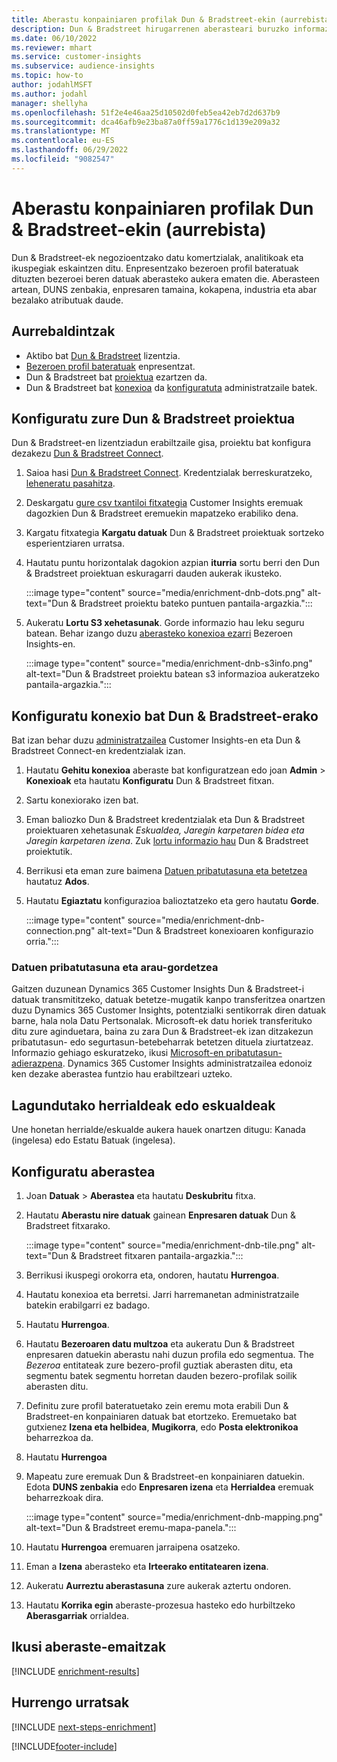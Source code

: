 ```yaml
---
title: Aberastu konpainiaren profilak Dun & Bradstreet-ekin (aurrebista)
description: Dun & Bradstreet hirugarrenen aberasteari buruzko informazio orokorra.
ms.date: 06/10/2022
ms.reviewer: mhart
ms.service: customer-insights
ms.subservice: audience-insights
ms.topic: how-to
author: jodahlMSFT
ms.author: jodahl
manager: shellyha
ms.openlocfilehash: 51f2e4e46aa25d10502d0feb5ea42eb7d2d637b9
ms.sourcegitcommit: dca46afb9e23ba87a0ff59a1776c1d139e209a32
ms.translationtype: MT
ms.contentlocale: eu-ES
ms.lasthandoff: 06/29/2022
ms.locfileid: "9082547"
---
```

# <a name="enrich-company-profiles-with-dun--bradstreet-preview"></a>Aberastu konpainiaren profilak Dun & Bradstreet-ekin (aurrebista)

Dun & Bradstreet-ek negozioentzako datu komertzialak, analitikoak eta ikuspegiak eskaintzen ditu. Enpresentzako bezeroen profil bateratuak dituzten bezeroei beren datuak aberasteko aukera ematen die. Aberasteen artean, DUNS zenbakia, enpresaren tamaina, kokapena, industria eta abar bezalako atributuak daude.

## <a name="prerequisites"></a>Aurrebaldintzak

- Aktibo bat [Dun & Bradstreet](https://www.dnb.com/marketing/media/give-your-data-a-boost.html?source=microsoft_audience_insights) lizentzia.
- [Bezeroen profil bateratuak](customer-profiles.md) enpresentzat.
- Dun & Bradstreet bat [proiektua](#set-up-your-dun--bradstreet-project) ezartzen da.
- Dun & Bradstreet bat [konexioa](connections.md) da [konfiguratuta](#configure-a-connection-for-dun--bradstreet) administratzaile batek.

## <a name="set-up-your-dun--bradstreet-project"></a>Konfiguratu zure Dun & Bradstreet proiektua

Dun & Bradstreet-en lizentziadun erabiltzaile gisa, proiektu bat konfigura dezakezu [Dun & Bradstreet Connect](https://connect.dnb.com?lead_source=microsoft_audienceinsights).

1. Saioa hasi [Dun & Bradstreet Connect](https://connect.dnb.com?lead_source=microsoft_audienceinsights). Kredentzialak berreskuratzeko, [leheneratu pasahitza](https://sso.dnb.com/signin/forgot-password?lead_source=microsoft_audienceinsights).

1. Deskargatu [gure csv txantiloi fitxategia](https://c360devenrichment.blob.core.windows.net/mapping/DnBCIdatamapping.csv) Customer Insights eremuak dagozkien Dun & Bradstreet eremuekin mapatzeko erabiliko dena.

1. Kargatu fitxategia **Kargatu datuak** Dun & Bradstreet proiektuak sortzeko esperientziaren urratsa.

1. Hautatu puntu horizontalak dagokion azpian **iturria** sortu berri den Dun & Bradstreet proiektuan eskuragarri dauden aukerak ikusteko.

   :::image type="content" source="media/enrichment-dnb-dots.png" alt-text="Dun & Bradstreet proiektu bateko puntuen pantaila-argazkia.":::

1. Aukeratu **Lortu S3 xehetasunak**. Gorde informazio hau leku seguru batean. Behar izango duzu [aberasteko konexioa ezarri](#configure-a-connection-for-dun--bradstreet) Bezeroen Insights-en.

   :::image type="content" source="media/enrichment-dnb-s3info.png" alt-text="Dun & Bradstreet proiektu batean s3 informazioa aukeratzeko pantaila-argazkia.":::

## <a name="configure-a-connection-for-dun--bradstreet"></a>Konfiguratu konexio bat Dun & Bradstreet-erako

Bat izan behar duzu [administratzailea](permissions.md#admin) Customer Insights-en eta Dun & Bradstreet Connect-en kredentzialak izan.

1. Hautatu **Gehitu konexioa** aberaste bat konfiguratzean edo joan **Admin** > **Konexioak** eta hautatu **Konfiguratu** Dun & Bradstreet fitxan.

1. Sartu konexiorako izen bat.

1. Eman baliozko Dun & Bradstreet kredentzialak eta Dun & Bradstreet proiektuaren xehetasunak *Eskualdea, Jaregin karpetaren bidea eta Jaregin karpetaren izena*. Zuk [lortu informazio hau](#set-up-your-dun--bradstreet-project) Dun & Bradstreet proiektutik.

1. Berrikusi eta eman zure baimena [Datuen pribatutasuna eta betetzea](#data-privacy-and-compliance) hautatuz **Ados**.

1. Hautatu **Egiaztatu** konfigurazioa balioztatzeko eta gero hautatu **Gorde**.

   :::image type="content" source="media/enrichment-dnb-connection.png" alt-text="Dun & Bradstreet konexioaren konfigurazio orria.":::

### <a name="data-privacy-and-compliance"></a>Datuen pribatutasuna eta arau-gordetzea

Gaitzen duzunean Dynamics 365 Customer Insights Dun & Bradstreet-i datuak transmititzeko, datuak betetze-mugatik kanpo transferitzea onartzen duzu Dynamics 365 Customer Insights, potentzialki sentikorrak diren datuak barne, hala nola Datu Pertsonalak. Microsoft-ek datu horiek transferituko ditu zure aginduetara, baina zu zara Dun & Bradstreet-ek izan ditzakezun pribatutasun- edo segurtasun-betebeharrak betetzen dituela ziurtatzeaz. Informazio gehiago eskuratzeko, ikusi [Microsoft-en pribatutasun-adierazpena](https://go.microsoft.com/fwlink/?linkid=396732).
Dynamics 365 Customer Insights administratzailea edonoiz ken dezake aberastea funtzio hau erabiltzeari uzteko.

## <a name="supported-countries-or-regions"></a>Lagundutako herrialdeak edo eskualdeak

Une honetan herrialde/eskualde aukera hauek onartzen ditugu: Kanada (ingelesa) edo Estatu Batuak (ingelesa).

## <a name="configure-the-enrichment"></a>Konfiguratu aberastea

1. Joan **Datuak** > **Aberastea** eta hautatu **Deskubritu** fitxa.

1. Hautatu **Aberastu nire datuak** gainean **Enpresaren datuak** Dun & Bradstreet fitxarako.

   :::image type="content" source="media/enrichment-dnb-tile.png" alt-text="Dun & Bradstreet fitxaren pantaila-argazkia.":::

1. Berrikusi ikuspegi orokorra eta, ondoren, hautatu **Hurrengoa**.

1. Hautatu konexioa eta berretsi. Jarri harremanetan administratzaile batekin erabilgarri ez badago.

1. Hautatu **Hurrengoa**.

1. Hautatu **Bezeroaren datu multzoa** eta aukeratu Dun & Bradstreet enpresaren datuekin aberastu nahi duzun profila edo segmentua. The *Bezeroa* entitateak zure bezero-profil guztiak aberasten ditu, eta segmentu batek segmentu horretan dauden bezero-profilak soilik aberasten ditu.

1. Definitu zure profil bateratuetako zein eremu mota erabili Dun & Bradstreet-en konpainiaren datuak bat etortzeko. Eremuetako bat gutxienez **Izena eta helbidea**, **Mugikorra**, edo **Posta elektronikoa** beharrezkoa da.

1. Hautatu **Hurrengoa**

1. Mapeatu zure eremuak Dun & Bradstreet-en konpainiaren datuekin. Edota **DUNS zenbakia** edo **Enpresaren izena** eta **Herrialdea** eremuak beharrezkoak dira.

      :::image type="content" source="media/enrichment-dnb-mapping.png" alt-text="Dun & Bradstreet eremu-mapa-panela.":::

1. Hautatu **Hurrengoa** eremuaren jarraipena osatzeko.

1. Eman a **Izena** aberasteko eta **Irteerako entitatearen izena**.

1. Aukeratu **Aurreztu aberastasuna** zure aukerak aztertu ondoren.

1. Hautatu **Korrika egin** aberaste-prozesua hasteko edo hurbiltzeko **Aberasgarriak** orrialdea.

## <a name="view-enrichment-results"></a>Ikusi aberaste-emaitzak

[!INCLUDE [enrichment-results](includes/enrichment-results.md)]

## <a name="next-steps"></a>Hurrengo urratsak

[!INCLUDE [next-steps-enrichment](includes/next-steps-enrichment.md)]

[!INCLUDE[footer-include](includes/footer-banner.md)]
